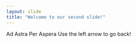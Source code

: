 ```yaml
---
layout: slide
title: "Welcome to our second slide!"
---
```

Ad Astra Per Aspera
Use the left arrow to go back!
